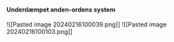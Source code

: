 #### Underdæmpet anden-ordens system
![[Pasted image 20240216100039.png]]
![[Pasted image 20240216100103.png]]